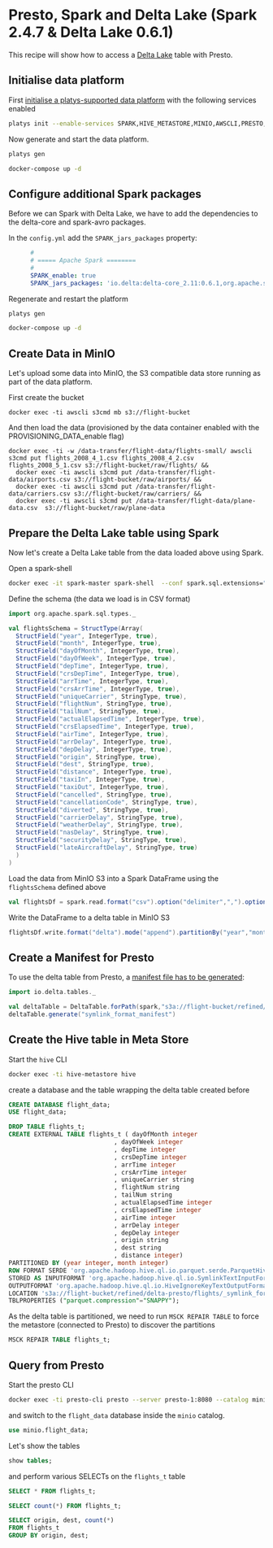 # Presto, Spark and Delta Lake (Spark 2.4.7 & Delta Lake 0.6.1)

This recipe will show how to access a [Delta Lake](http://delta.io) table with Presto.

## Initialise data platform

First [initialise a platys-supported data platform](../documentation/getting-started.md) with the following services enabled

```bash
platys init --enable-services SPARK,HIVE_METASTORE,MINIO,AWSCLI,PRESTO,PROVISIONING_DATA -s trivadis/platys-modern-data-platform -w 1.10.0
```

Now generate and start the data platform. 

```bash
platys gen

docker-compose up -d
```

## Configure additional Spark packages

Before we can Spark with Delta Lake, we have to add the dependencies to the delta-core and spark-avro packages.

In the `config.yml` add the `SPARK_jars_packages` property:

```yaml
      #
      # ===== Apache Spark ========
      #
      SPARK_enable: true
      SPARK_jars_packages: 'io.delta:delta-core_2.11:0.6.1,org.apache.spark:spark-avro_2.11:2.4.7'
```

Regenerate and restart the platform

```bash
platys gen

docker-compose up -d
```

## Create Data in MinIO

Let's upload some data into MinIO, the S3 compatible data store running as part of the data platform.

First create the bucket

```
docker exec -ti awscli s3cmd mb s3://flight-bucket
```

And then load the data (provisioned by the data container enabled with the PROVISIONING_DATA_enable flag)

```
docker exec -ti -w /data-transfer/flight-data/flights-small/ awscli s3cmd put flights_2008_4_1.csv flights_2008_4_2.csv flights_2008_5_1.csv s3://flight-bucket/raw/flights/ && 
  docker exec -ti awscli s3cmd put /data-transfer/flight-data/airports.csv s3://flight-bucket/raw/airports/ && 
  docker exec -ti awscli s3cmd put /data-transfer/flight-data/carriers.csv s3://flight-bucket/raw/carriers/ &&
  docker exec -ti awscli s3cmd put /data-transfer/flight-data/plane-data.csv  s3://flight-bucket/raw/plane-data
```

## Prepare the Delta Lake table using Spark

Now let's create a Delta Lake table from the data loaded above using Spark. 

Open a spark-shell

```bash
docker exec -it spark-master spark-shell  --conf spark.sql.extensions="io.delta.sql.DeltaSparkSessionExtension" --conf spark.sql.catalog.spark_catalog="org.apache.spark.sql.delta.catalog.DeltaCatalog"
```

Define the schema (the data we load is in CSV format)

```scala
import org.apache.spark.sql.types._

val flightsSchema = StructType(Array(
  StructField("year", IntegerType, true),
  StructField("month", IntegerType, true),
  StructField("dayOfMonth", IntegerType, true),
  StructField("dayOfWeek", IntegerType, true),
  StructField("depTime", IntegerType, true),
  StructField("crsDepTime", IntegerType, true),
  StructField("arrTime", IntegerType, true),
  StructField("crsArrTime", IntegerType, true),
  StructField("uniqueCarrier", StringType, true),
  StructField("flightNum", StringType, true),
  StructField("tailNum", StringType, true),
  StructField("actualElapsedTime", IntegerType, true),
  StructField("crsElapsedTime", IntegerType, true),
  StructField("airTime", IntegerType, true),
  StructField("arrDelay", IntegerType, true),
  StructField("depDelay", IntegerType, true),
  StructField("origin", StringType, true),
  StructField("dest", StringType, true),
  StructField("distance", IntegerType, true),
  StructField("taxiIn", IntegerType, true),
  StructField("taxiOut", IntegerType, true),
  StructField("cancelled", StringType, true),
  StructField("cancellationCode", StringType, true),
  StructField("diverted", StringType, true),
  StructField("carrierDelay", StringType, true),
  StructField("weatherDelay", StringType, true),
  StructField("nasDelay", StringType, true),
  StructField("securityDelay", StringType, true),
  StructField("lateAircraftDelay", StringType, true)
  )
)
```

Load the data from MinIO S3 into a Spark DataFrame using the `flightsSchema` defined above

```scala
val flightsDf = spark.read.format("csv").option("delimiter",",").option("header", "false").schema(flightsSchema).load("s3a://flight-bucket/raw/flights/flights_2008_5_1.csv")
```

Write the DataFrame to a delta table in MinIO S3

```scala
flightsDf.write.format("delta").mode("append").partitionBy("year","month").save("s3a://flight-bucket/refined/delta-presto/flights")
```

## Create a Manifest for Presto

To use the delta table from Presto, a [manifest file has to be generated](https://docs.delta.io/latest/presto-integration.html):

```scala
import io.delta.tables._

val deltaTable = DeltaTable.forPath(spark,"s3a://flight-bucket/refined/delta-presto/flights")
deltaTable.generate("symlink_format_manifest")
```

## Create the Hive table in Meta Store

Start the `hive` CLI

```bash
docker exec -ti hive-metastore hive
```

create a database and the table wrapping the delta table created before

```sql
CREATE DATABASE flight_data;
USE flight_data;

DROP TABLE flights_t;
CREATE EXTERNAL TABLE flights_t ( dayOfMonth integer
                             , dayOfWeek integer
                             , depTime integer
                             , crsDepTime integer
                             , arrTime integer
                             , crsArrTime integer
                             , uniqueCarrier string
                             , flightNum string
                             , tailNum string
                             , actualElapsedTime integer
                             , crsElapsedTime integer
                             , airTime integer
                             , arrDelay integer
                             , depDelay integer
                             , origin string
                             , dest string
                             , distance integer) 
PARTITIONED BY (year integer, month integer)
ROW FORMAT SERDE 'org.apache.hadoop.hive.ql.io.parquet.serde.ParquetHiveSerDe'                       
STORED AS INPUTFORMAT 'org.apache.hadoop.hive.ql.io.SymlinkTextInputFormat'
OUTPUTFORMAT 'org.apache.hadoop.hive.ql.io.HiveIgnoreKeyTextOutputFormat'
LOCATION 's3a://flight-bucket/refined/delta-presto/flights/_symlink_format_manifest/'
TBLPROPERTIES ("parquet.compression"="SNAPPY");
```

As the delta table is partitioned, we need to run `MSCK REPAIR TABLE` to force the metastore (connected to Presto) to discover the partitions

```sql
MSCK REPAIR TABLE flights_t;
```

## Query from Presto

Start the presto CLI

```bash
docker exec -ti presto-cli presto --server presto-1:8080 --catalog minio
```

and switch to the `flight_data` database inside the `minio` catalog.

```sql
use minio.flight_data;
```

Let's show the tables

```sql
show tables;
```

and perform various SELECTs on the `flights_t` table

```sql
SELECT * FROM flights_t;
```

```sql
SELECT count(*) FROM flights_t;
```

```sql
SELECT origin, dest, count(*) 
FROM flights_t
GROUP BY origin, dest;
```






